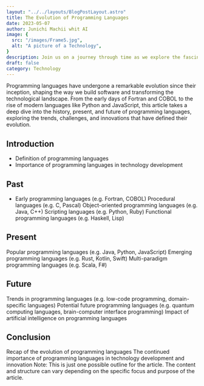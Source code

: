 ```yaml
---
layout: "../../layouts/BlogPostLayout.astro"
title: The Evolution of Programming Languages
date: 2023-05-07
author: Junichi Machii whit AI
image: {
  src: "/images/Frame5.jpg",
  alt: "A picture of a Technology",
}
description: Join us on a journey through time as we explore the fascinating evolution of programming languages, from their humble beginnings to the cutting-edge languages of today and the potential languages of tomorrow. Discover the key paradigms and trends that have shaped their development, and gain insights into how these languages continue to shape the world of technology and innovation.
draft: false
category: Technology
---
```


Programming languages have undergone a remarkable evolution since their inception, shaping the way we build software and transforming the technological landscape. From the early days of Fortran and COBOL to the rise of modern languages like Python and JavaScript, this article takes a deep dive into the history, present, and future of programming languages, exploring the trends, challenges, and innovations that have defined their evolution.

## Introduction
- Definition of programming languages
- Importance of programming languages in technology development
## Past
- Early programming languages (e.g. Fortran, COBOL)
Procedural languages (e.g. C, Pascal)
Object-oriented programming languages (e.g. Java, C++)
Scripting languages (e.g. Python, Ruby)
Functional programming languages (e.g. Haskell, Lisp)
## Present
Popular programming languages (e.g. Java, Python, JavaScript)
Emerging programming languages (e.g. Rust, Kotlin, Swift)
Multi-paradigm programming languages (e.g. Scala, F#)
## Future
Trends in programming languages (e.g. low-code programming, domain-specific languages)
Potential future programming languages (e.g. quantum computing languages, brain-computer interface programming)
Impact of artificial intelligence on programming languages
## Conclusion
Recap of the evolution of programming languages
The continued importance of programming languages in technology development and innovation
Note: This is just one possible outline for the article. The content and structure can vary depending on the specific focus and purpose of the article.